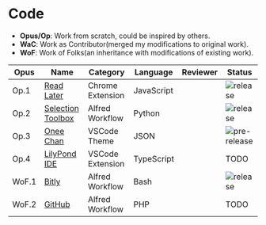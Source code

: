 # Code
- **Opus/Op**: Work from scratch, could be inspired by others.
- **WaC**: Work as Contributor(merged my modifications to original work).
- **WoF**: Work of Folks(an inheritance with modifications of existing work).

| Opus  | Name                                      | Category         | Language   | Reviewer | Status                                  |
| ----- | ----------------------------------------- | ---------------- | ---------- | -------- | --------------------------------------- |
| Op.1  | [Read Later](https://git.io/fjCzZ)        | Chrome Extension | JavaScript |          | ![release](https://bit.ly/2Wy7wUQ)      |
| Op.2  | [Selection Toolbox](https://git.io/fjCzE) | Alfred Workflow  | Python     |          | ![release](https://bit.ly/2WCZZEu)      |
| Op.3  | [Onee Chan](https://git.io/fjCgF)         | VSCode Theme     | JSON       |          | ![pre-release](https://bit.ly/2E2k2Vp ) |
| Op.4  | [LilyPond IDE](https://git.io/fjC8N)      | VSCode Extension | TypeScript |          | TODO                                    |
| WoF.1 | [Bitly](https://bit.ly/2WldwA5)           | Alfred Workflow  | Bash       |          | ![release](https://bit.ly/2WCxh6q)      |
| WoF.2 | [GitHub](https://git.io/fh7X0)            | Alfred Workflow  | PHP        |          | TODO                                    |
